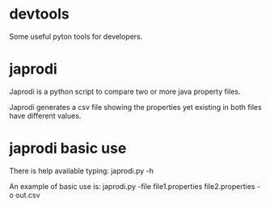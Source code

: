 devtools
========

Some useful pyton tools for developers.

japrodi
=======

Japrodi is a python script to compare two or more java property files. 

Japrodi generates a csv file showing the properties yet existing in both files have different values.

japrodi basic use
=================

There is help available typing: 
japrodi.py -h

An example of basic use is:
japrodi.py -file file1.properties file2.properties -o out.csv
